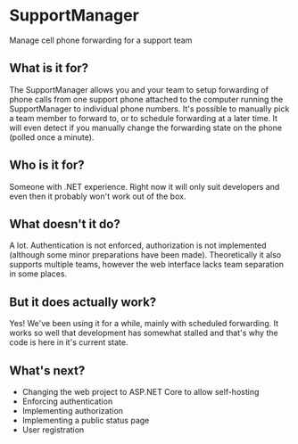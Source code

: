 # SupportManager
Manage cell phone forwarding for a support team

## What is it for?
The SupportManager allows you and your team to setup forwarding of phone calls from one support phone attached to the computer running the SupportManager to individual phone numbers. It's possible to manually pick a team member to forward to, or to schedule forwarding at a later time. It will even detect if you manually change the forwarding state on the phone (polled once a minute).

## Who is it for?
Someone with .NET experience. Right now it will only suit developers and even then it probably won't work out of the box.

## What doesn't it do?
A lot. Authentication is not enforced, authorization is not implemented (although some minor preparations have been made). Theoretically it also supports multiple teams, however the web interface lacks team separation in some places.

## But it does actually work?
Yes! We've been using it for a while, mainly with scheduled forwarding. It works so well that development has somewhat stalled and that's why the code is here in it's current state.

## What's next?
* Changing the web project to ASP.NET Core to allow self-hosting
* Enforcing authentication
* Implementing authorization
* Implementing a public status page
* User registration
